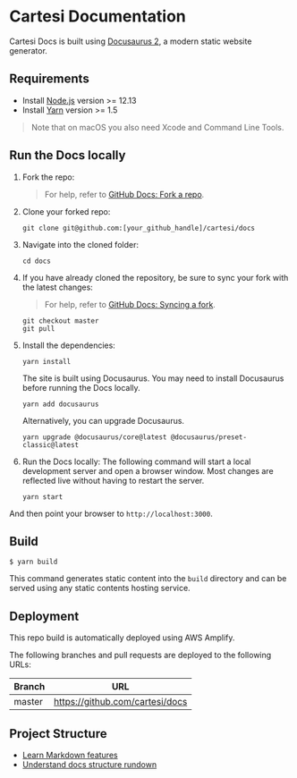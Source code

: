 # Cartesi Documentation

Cartesi Docs is built using [Docusaurus 2](https://docusaurus.io/), a modern static website generator.

## Requirements

* Install [Node.js](https://nodejs.org/en/download/) version >= 12.13
* Install [Yarn](https://yarnpkg.com/getting-started/install) version >= 1.5  

> Note that on macOS you also need Xcode and Command Line Tools.

## Run the Docs locally

1. Fork the repo:
   > For help, refer to [GitHub Docs: Fork a repo](https://help.github.com/en/articles/fork-a-repo).

2. Clone your forked repo:

    ```
    git clone git@github.com:[your_github_handle]/cartesi/docs
    ```

3. Navigate into the cloned folder:

    ```
    cd docs
    ```

4. If you have already cloned the repository, be sure to sync your fork with the latest changes:
   > For help, refer to [GitHub Docs: Syncing a fork](https://docs.github.com/en/github/collaborating-with-issues-and-pull-requests/syncing-a-fork).

    ```
    git checkout master
    git pull
    ```

5. Install the dependencies:

    ```
    yarn install
    ```

   The site is built using Docusaurus. You may need to install Docusaurus before running the Docs locally.

   ```
   yarn add docusaurus
   ```

   Alternatively, you can upgrade Docusaurus.

   ```
   yarn upgrade @docusaurus/core@latest @docusaurus/preset-classic@latest
   ```

6. Run the Docs locally:
   The following command will start a local development server and open a browser window.
   Most changes are reflected live without having to restart the server.

    ```
    yarn start
    ```

And then point your browser to `http://localhost:3000`.

## Build

```
$ yarn build
```

This command generates static content into the `build` directory and can be served using any static contents hosting service.

## Deployment

This repo build is automatically deployed using AWS Amplify.

The following branches and pull requests are deployed to the following URLs:

| Branch  | URL                             |
| ------- | ------------------------------- |
| master  | https://github.com/cartesi/docs |

## Project Structure

* [Learn Markdown features](https://docusaurus.io/docs/markdown-features)
* [Understand docs structure rundown](https://docusaurus.io/docs/installation#project-structure-rundown)
